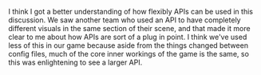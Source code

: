 I think I got a better understanding of how flexibly APIs can be used in this discussion. We saw another team who used an API to have completely different visuals in the same section of their scene, and that made it more clear to me about how APIs are sort of a plug in point. I think we've used less of this in our game because aside from the things changed between config files, much of the core inner workings of the game is the same, so this was enlightening to see a larger API.